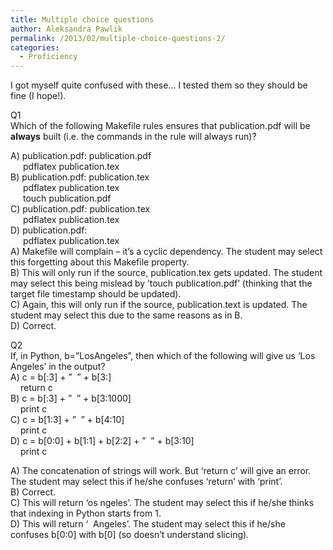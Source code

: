 ```yaml
---
title: Multiple choice questions
author: Aleksandra Pawlik
permalink: /2013/02/multiple-choice-questions-2/
categories:
  - Proficiency
---
```

I got myself quite confused with these&#8230; I tested them so they should be fine (I hope!).

Q1  
Which of the following Makefile rules ensures that publication.pdf will be **always** built (i.e. the commands in the rule will always run)?

<p style="text-align: left;">
  A) publication.pdf: publication.pdf<br /> <span style="padding-left: 20px;">pdflatex publication.tex</span><br /> B) publication.pdf: publication.tex<br /> <span style="padding-left: 20px;">pdflatex publication.tex</span><br /> <span style="padding-left: 20px;">touch publication.pdf</span><br /> C) publication.pdf: publication.tex<br /> <span style="padding-left: 20px;">pdflatex publication.tex</span><br /> D) publication.pdf:<br /> <span style="padding-left: 20px;">pdflatex publication.tex</span><br /> A) Makefile will complain &#8211; it&#8217;s a cyclic dependency. The student may select this forgetting about this Makefile property.<br /> B) This will only run if the source, publication.tex gets updated. The student may select this being mislead by &#8216;touch publication.pdf&#8217; (thinking that the target file timestamp should be updated).<br /> C) Again, this will only run if the source, publication.text is updated. The student may select this due to the same reasons as in B.<br /> D) Correct.
</p>

Q2  
If, in Python, b=&#8221;LosAngeles&#8221;, then which of the following will give us &#8216;Los Angeles&#8217; in the output?  
A) c = b[:3] + &#8221;  &#8221; + b[3:]  
<span style="padding-left: 16px;">return c</span>  
B) c = b[:3] + &#8221;  &#8221; + b[3:1000]  
<span style="padding-left: 16px;">print c</span>  
C) c = b[1:3] + &#8221;  &#8221; + b[4:10]  
<span style="padding-left: 16px;">print c</span>  
D) c = b[0:0] + b[1:1] + b[2:2] + &#8221;  &#8221; + b[3:10]  
<span style="padding-left: 16px;">print c</span>

A) The concatenation of strings will work. But &#8216;return c&#8217; will give an error. The student may select this if he/she confuses &#8216;return&#8217; with &#8216;print&#8217;.  
B) Correct.  
C) This will return &#8216;os ngeles&#8217;. The student may select this if he/she thinks that indexing in Python starts from 1.  
D) This will return &#8216;  Angeles&#8217;. The student may select this if he/she confuses b\[0:0] with b[0\] (so doesn&#8217;t understand slicing).

&nbsp;
